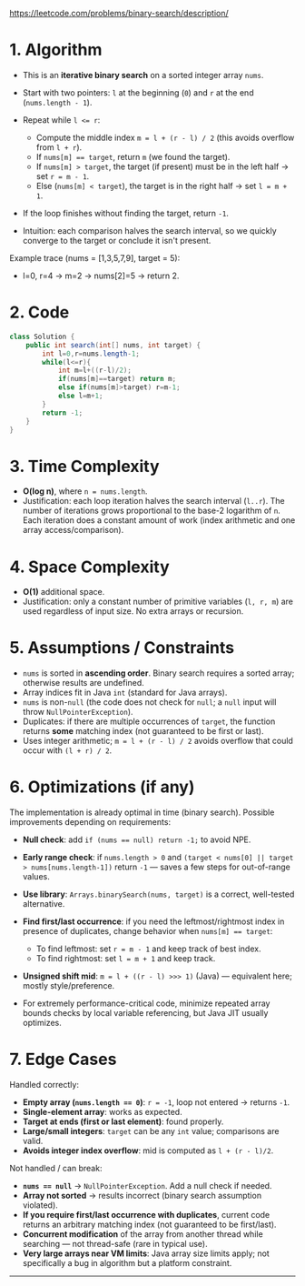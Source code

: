 https://leetcode.com/problems/binary-search/description/
# 1. Algorithm 

* This is an **iterative binary search** on a sorted integer array `nums`.
* Start with two pointers: `l` at the beginning (`0`) and `r` at the end (`nums.length - 1`).
* Repeat while `l <= r`:

  * Compute the middle index `m = l + (r - l) / 2` (this avoids overflow from `l + r`).
  * If `nums[m] == target`, return `m` (we found the target).
  * If `nums[m] > target`, the target (if present) must be in the left half → set `r = m - 1`.
  * Else (`nums[m] < target`), the target is in the right half → set `l = m + 1`.
* If the loop finishes without finding the target, return `-1`.
* Intuition: each comparison halves the search interval, so we quickly converge to the target or conclude it isn't present.

Example trace (nums = \[1,3,5,7,9], target = 5):

* l=0, r=4 → m=2 → nums\[2]=5 → return 2.

# 2. Code

```java
class Solution {
    public int search(int[] nums, int target) {
        int l=0,r=nums.length-1;
        while(l<=r){
            int m=l+((r-l)/2);
            if(nums[m]==target) return m;
            else if(nums[m]>target) r=m-1;
            else l=m+1;
        }
        return -1;
    }
}
```

# 3. Time Complexity

* **O(log n)**, where `n = nums.length`.
* Justification: each loop iteration halves the search interval (`l..r`). The number of iterations grows proportional to the base-2 logarithm of `n`. Each iteration does a constant amount of work (index arithmetic and one array access/comparison).

# 4. Space Complexity

* **O(1)** additional space.
* Justification: only a constant number of primitive variables (`l, r, m`) are used regardless of input size. No extra arrays or recursion.

# 5. Assumptions / Constraints

* `nums` is sorted in **ascending order**. Binary search requires a sorted array; otherwise results are undefined.
* Array indices fit in Java `int` (standard for Java arrays).
* `nums` is non-`null` (the code does not check for `null`; a `null` input will throw `NullPointerException`).
* Duplicates: if there are multiple occurrences of `target`, the function returns **some** matching index (not guaranteed to be first or last).
* Uses integer arithmetic; `m = l + (r - l) / 2` avoids overflow that could occur with `(l + r) / 2`.

# 6. Optimizations (if any)

The implementation is already optimal in time (binary search). Possible improvements depending on requirements:

* **Null check**: add `if (nums == null) return -1;` to avoid NPE.
* **Early range check**: if `nums.length > 0` and `(target < nums[0] || target > nums[nums.length-1])` return `-1` — saves a few steps for out-of-range values.
* **Use library**: `Arrays.binarySearch(nums, target)` is a correct, well-tested alternative.
* **Find first/last occurrence**: if you need the leftmost/rightmost index in presence of duplicates, change behavior when `nums[m] == target`:

  * To find leftmost: set `r = m - 1` and keep track of best index.
  * To find rightmost: set `l = m + 1` and keep track.
* **Unsigned shift mid**: `m = l + ((r - l) >>> 1)` (Java) — equivalent here; mostly style/preference.
* For extremely performance-critical code, minimize repeated array bounds checks by local variable referencing, but Java JIT usually optimizes.

# 7. Edge Cases

Handled correctly:

* **Empty array (`nums.length == 0`)**: `r = -1`, loop not entered → returns `-1`.
* **Single-element array**: works as expected.
* **Target at ends (first or last element)**: found properly.
* **Large/small integers**: `target` can be any `int` value; comparisons are valid.
* **Avoids integer index overflow**: mid is computed as `l + (r - l)/2`.

Not handled / can break:

* **`nums == null`** → `NullPointerException`. Add a null check if needed.
* **Array not sorted** → results incorrect (binary search assumption violated).
* **If you require first/last occurrence with duplicates**, current code returns an arbitrary matching index (not guaranteed to be first/last).
* **Concurrent modification** of the array from another thread while searching — not thread-safe (rare in typical use).
* **Very large arrays near VM limits**: Java array size limits apply; not specifically a bug in algorithm but a platform constraint.

---


